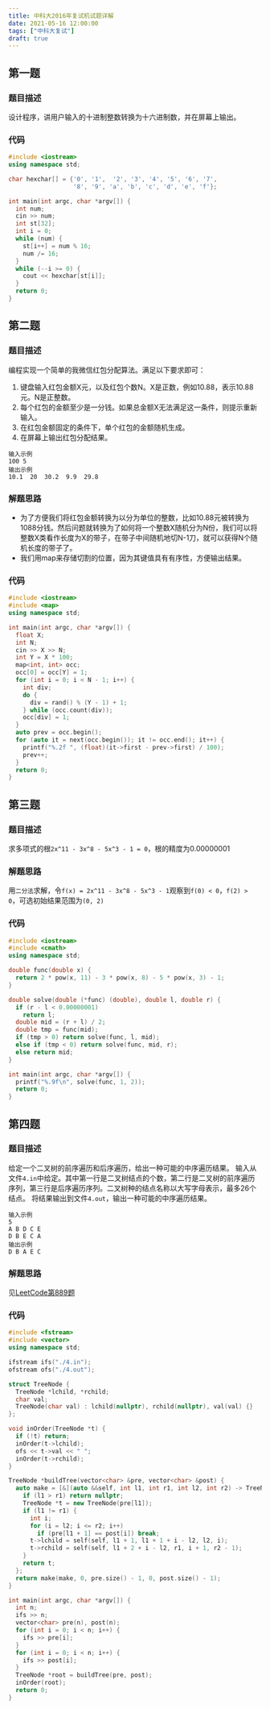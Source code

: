 ```yaml
---
title: 中科大2016年复试机试题详解
date: 2021-05-16 12:00:00
tags: ["中科大复试"]
draft: true
---
```


## 第一题

### 题目描述

设计程序，讲用户输入的十进制整数转换为十六进制数，并在屏幕上输出。

### 代码

```cpp
#include <iostream>
using namespace std;

char hexchar[] = {'0', '1',  '2', '3', '4', '5', '6', '7',
                  '8', '9', 'a', 'b', 'c', 'd', 'e', 'f'};

int main(int argc, char *argv[]) {
  int num;
  cin >> num;
  int st[32];
  int i = 0;
  while (num) {
    st[i++] = num % 16;
    num /= 16;
  }
  while (--i >= 0) {
    cout << hexchar[st[i]];
  }
  return 0;
}
```

## 第二题

### 题目描述

编程实现一个简单的我微信红包分配算法。满足以下要求即可：

1. 键盘输入红包金额X元，以及红包个数N。X是正数，例如10.88，表示10.88元。N是正整数。
2. 每个红包的金额至少是一分钱。如果总金额X无法满足这一条件，则提示重新输入。
3. 在红包金额固定的条件下，单个红包的金额随机生成。
4. 在屏幕上输出红包分配结果。

```
输入示例
100 5
输出示例
10.1  20  30.2  9.9  29.8
```

### 解题思路

+ 为了方便我们将红包金额转换为以分为单位的整数，比如10.88元被转换为1088分钱。然后问题就转换为了如何将一个整数X随机分为N份，我们可以将整数X类看作长度为X的带子，在带子中间随机地切N-1刀，就可以获得N个随机长度的带子了。
+ 我们用map来存储切割的位置，因为其键值具有有序性，方便输出结果。

### 代码

```cpp
#include <iostream>
#include <map>
using namespace std;

int main(int argc, char *argv[]) {
  float X;
  int N;
  cin >> X >> N;
  int Y = X * 100;
  map<int, int> occ;
  occ[0] = occ[Y] = 1;
  for (int i = 0; i < N - 1; i++) {
    int div;
    do {
      div = rand() % (Y - 1) + 1;
    } while (occ.count(div));
    occ[div] = 1;
  }
  auto prev = occ.begin();
  for (auto it = next(occ.begin()); it != occ.end(); it++) {
    printf("%.2f ", (float)(it->first - prev->first) / 100);
    prev++;
  }
  return 0;
}
```

## 第三题

### 题目描述

求多项式的根`2x^11 - 3x^8 - 5x^3 - 1 = 0`，根的精度为0.00000001

### 解题思路

用`二分法`求解，令`f(x) = 2x^11 - 3x^8 - 5x^3 - 1`观察到`f(0) < 0`，`f(2) > 0`，可选初始结果范围为`(0, 2)`

### 代码

```cpp
#include <iostream>
#include <cmath>
using namespace std;

double func(double x) {
  return 2 * pow(x, 11) - 3 * pow(x, 8) - 5 * pow(x, 3) - 1;
}

double solve(double (*func) (double), double l, double r) {
  if (r - l < 0.00000001)
    return l;
  double mid = (r + l) / 2;
  double tmp = func(mid);
  if (tmp > 0) return solve(func, l, mid);
  else if (tmp < 0) return solve(func, mid, r);
  else return mid;
}

int main(int argc, char *argv[]) {
  printf("%.9f\n", solve(func, 1, 2));
  return 0;
}
```

## 第四题

### 题目描述

给定一个二叉树的前序遍历和后序遍历，给出一种可能的中序遍历结果。
输入从文件`4.in`中给定。其中第一行是二叉树结点的个数，第二行是二叉树的前序遍历序列，第三行是后序遍历序列。二叉树种的结点名称以大写字母表示，最多26个结点。
将结果输出到文件`4.out`，输出一种可能的中序遍历结果。

```
输入示例
5
A B D C E
D B E C A
输出示例
D B A E C
```

### 解题思路

见[LeetCode第889题](https://leetcode-cn.com/problems/construct-binary-tree-from-preorder-and-postorder-traversal/)

### 代码

```cpp
#include <fstream>
#include <vector>
using namespace std;

ifstream ifs("./4.in");
ofstream ofs("./4.out");

struct TreeNode {
  TreeNode *lchild, *rchild;
  char val;
  TreeNode(char val) : lchild(nullptr), rchild(nullptr), val(val) {}
};

void inOrder(TreeNode *t) {
  if (!t) return;
  inOrder(t->lchild);
  ofs << t->val << " ";
  inOrder(t->rchild);
}

TreeNode *buildTree(vector<char> &pre, vector<char> &post) {
  auto make = [&](auto &&self, int l1, int r1, int l2, int r2) -> TreeNode * {
    if (l1 > r1) return nullptr;
    TreeNode *t = new TreeNode(pre[l1]);
    if (l1 != r1) {
      int i;
      for (i = l2; i <= r2; i++)
        if (pre[l1 + 1] == post[i]) break;
      t->lchild = self(self, l1 + 1, l1 + 1 + i - l2, l2, i);
      t->rchild = self(self, l1 + 2 + i - l2, r1, i + 1, r2 - 1);
    }
    return t;
  };
  return make(make, 0, pre.size() - 1, 0, post.size() - 1);
}

int main(int argc, char *argv[]) {
  int n;
  ifs >> n;
  vector<char> pre(n), post(n);
  for (int i = 0; i < n; i++) {
    ifs >> pre[i];
  }
  for (int i = 0; i < n; i++) {
    ifs >> post[i];
  }
  TreeNode *root = buildTree(pre, post);
  inOrder(root);
  return 0;
}
```
